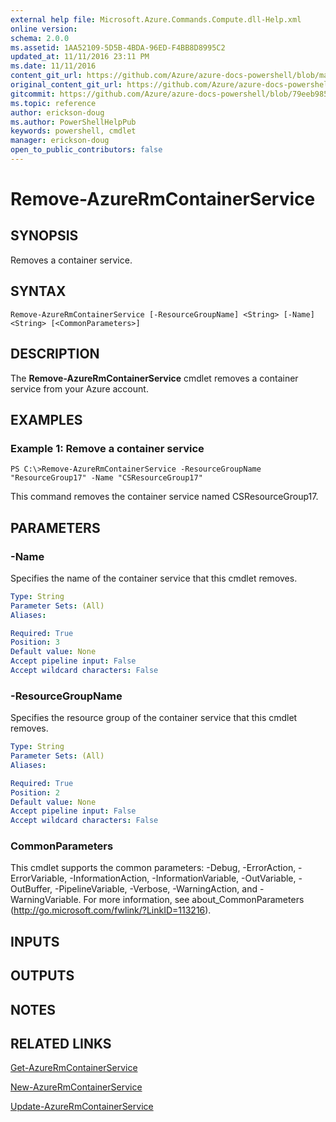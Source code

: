 ```yaml
---
external help file: Microsoft.Azure.Commands.Compute.dll-Help.xml
online version:
schema: 2.0.0
ms.assetid: 1AA52109-5D5B-4BDA-96ED-F4BB8D8995C2
updated_at: 11/11/2016 23:11 PM
ms.date: 11/11/2016
content_git_url: https://github.com/Azure/azure-docs-powershell/blob/master/azureps-cmdlets-docs/ResourceManager/AzureRM.Compute/v2.1.0/Remove-AzureRmContainerService.md
original_content_git_url: https://github.com/Azure/azure-docs-powershell/blob/master/azureps-cmdlets-docs/ResourceManager/AzureRM.Compute/v2.1.0/Remove-AzureRmContainerService.md
gitcommit: https://github.com/Azure/azure-docs-powershell/blob/79eeb985ea480979357fb4695832a0c3d29a48bf
ms.topic: reference
author: erickson-doug
ms.author: PowerShellHelpPub
keywords: powershell, cmdlet
manager: erickson-doug
open_to_public_contributors: false
---
```


# Remove-AzureRmContainerService

## SYNOPSIS
Removes a container service.

## SYNTAX

```
Remove-AzureRmContainerService [-ResourceGroupName] <String> [-Name] <String> [<CommonParameters>]
```

## DESCRIPTION
The **Remove-AzureRmContainerService** cmdlet removes a container service from your Azure account.

## EXAMPLES

### Example 1: Remove a container service
```
PS C:\>Remove-AzureRmContainerService -ResourceGroupName "ResourceGroup17" -Name "CSResourceGroup17"
```

This command removes the container service named CSResourceGroup17.

## PARAMETERS

### -Name
Specifies the name of the container service that this cmdlet removes.

```yaml
Type: String
Parameter Sets: (All)
Aliases: 

Required: True
Position: 3
Default value: None
Accept pipeline input: False
Accept wildcard characters: False
```

### -ResourceGroupName
Specifies the resource group of the container service that this cmdlet removes.

```yaml
Type: String
Parameter Sets: (All)
Aliases: 

Required: True
Position: 2
Default value: None
Accept pipeline input: False
Accept wildcard characters: False
```

### CommonParameters
This cmdlet supports the common parameters: -Debug, -ErrorAction, -ErrorVariable, -InformationAction, -InformationVariable, -OutVariable, -OutBuffer, -PipelineVariable, -Verbose, -WarningAction, and -WarningVariable. For more information, see about_CommonParameters (http://go.microsoft.com/fwlink/?LinkID=113216).

## INPUTS

## OUTPUTS

## NOTES

## RELATED LINKS

[Get-AzureRmContainerService](./Get-AzureRmContainerService.md)

[New-AzureRmContainerService](./New-AzureRmContainerService.md)

[Update-AzureRmContainerService](./Update-AzureRmContainerService.md)


